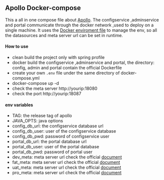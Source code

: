 ## Apollo Docker-compose

This a all in one compose file about [Apollo](https://github.com/ctripcorp/apollo). The configservice ,adminservice and portal communicate through the docker network ,used to deploy on a single machine. It uses the [Docker enviroment file](https://docs.docker.com/compose/env-file/) to manage the env, so all the datasources and meta server url can be set in runtime.



#### How to use

* clean build the project only with spring profile
* docker build the configservice ,adminservice and portal, the directory: config, admin and portal contain the official Dockerfile
* create your own `.env` file under the same directory of docker-compose.yml
* docker-compose up -d
* check the meta server http://yourip:18080
* check the port http://yourip:18087

#### env variables

* TAG: the release tag of apollo
* JAVA_OPTS: java options
* config_db_url: the configservice database url
* config_db_user: user of the configservice database 
* config_db_pwd: password of configservice user
* portal_db_url: the portal database url
* portal_db_user: user of the portal database 
* portal_db_pwd: password of portal user
* dev_meta: meta server url check the official [document](https://github.com/ctripcorp/apollo/wiki/%E5%88%86%E5%B8%83%E5%BC%8F%E9%83%A8%E7%BD%B2%E6%8C%87%E5%8D%97#23-%E9%85%8D%E7%BD%AE%E5%90%84%E7%8E%AF%E5%A2%83meta-service%E5%9C%B0%E5%9D%80)
* fat_meta: meta server url check the official [document](https://github.com/ctripcorp/apollo/wiki/%E5%88%86%E5%B8%83%E5%BC%8F%E9%83%A8%E7%BD%B2%E6%8C%87%E5%8D%97#23-%E9%85%8D%E7%BD%AE%E5%90%84%E7%8E%AF%E5%A2%83meta-service%E5%9C%B0%E5%9D%80)
* uat_meta: meta server url check the official [document](https://github.com/ctripcorp/apollo/wiki/%E5%88%86%E5%B8%83%E5%BC%8F%E9%83%A8%E7%BD%B2%E6%8C%87%E5%8D%97#23-%E9%85%8D%E7%BD%AE%E5%90%84%E7%8E%AF%E5%A2%83meta-service%E5%9C%B0%E5%9D%80)
* pro_meta: meta server url check the official [document](https://github.com/ctripcorp/apollo/wiki/%E5%88%86%E5%B8%83%E5%BC%8F%E9%83%A8%E7%BD%B2%E6%8C%87%E5%8D%97#23-%E9%85%8D%E7%BD%AE%E5%90%84%E7%8E%AF%E5%A2%83meta-service%E5%9C%B0%E5%9D%80)
